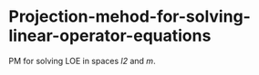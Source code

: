 # Projection-mehod-for-solving-linear-operator-equations
PM for solving LOE in spaces *l2* and *m*.


